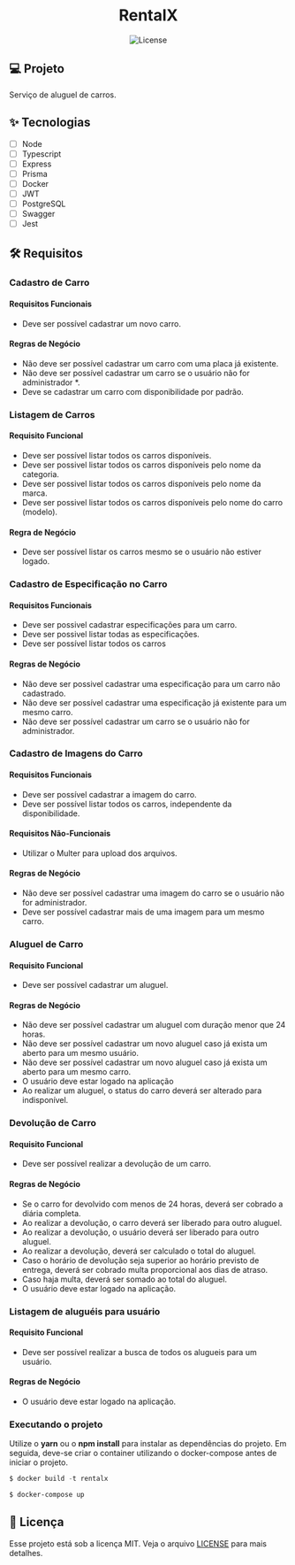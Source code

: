 <h1 align="center">
  RentalX
</h1>

<p align="center">
  <img alt="License" src="https://img.shields.io/static/v1?label=license&message=MIT&color=E51C44&labelColor=0A1033">

## 💻 Projeto

Serviço de aluguel de carros.

## ✨ Tecnologias

- [ ] Node
- [ ] Typescript
- [ ] Express
- [ ] Prisma
- [ ] Docker
- [ ] JWT
- [ ] PostgreSQL
- [ ] Swagger
- [ ] Jest

## :hammer_and_wrench: Requisitos

### Cadastro de Carro

#### Requisitos Funcionais

- Deve ser possível cadastrar um novo carro.

#### Regras de Negócio

- Não deve ser possível cadastrar um carro com uma placa já existente.
- Não deve ser possível cadastrar um carro se o usuário não for administrador \*.
- Deve se cadastrar um carro com disponibilidade por padrão.

### Listagem de Carros

#### Requisito Funcional

- Deve ser possível listar todos os carros disponíveis.
- Deve ser possivel listar todos os carros disponíveis pelo nome da categoria.
- Deve ser possivel listar todos os carros disponíveis pelo nome da marca.
- Deve ser possivel listar todos os carros disponíveis pelo nome do carro (modelo).

#### Regra de Negócio

- Deve ser possível listar os carros mesmo se o usuário não estiver logado.

### Cadastro de Especificação no Carro

#### Requisitos Funcionais

- Deve ser possivel cadastrar especificações para um carro.
- Deve ser possivel listar todas as especificações.
- Deve ser possível listar todos os carros

#### Regras de Negócio

- Não deve ser possivel cadastrar uma especificação para um carro não cadastrado.
- Não deve ser possível cadastrar uma especificação já existente para um mesmo carro.
- Não deve ser possível cadastrar um carro se o usuário não for administrador.

### Cadastro de Imagens do Carro

#### Requisitos Funcionais

- Deve ser possível cadastrar a imagem do carro.
- Deve ser possível listar todos os carros, independente da disponibilidade.

#### Requisitos Não-Funcionais

- Utilizar o Multer para upload dos arquivos.

#### Regras de Negócio

- Não deve ser possível cadastrar uma imagem do carro se o usuário não for administrador.
- Deve ser possível cadastrar mais de uma imagem para um mesmo carro.

### Aluguel de Carro

#### Requisito Funcional

- Deve ser possível cadastrar um aluguel.

#### Regras de Negócio

- Não deve ser possível cadastrar um aluguel com duração menor que 24 horas.
- Não deve ser possível cadastrar um novo aluguel caso já exista um aberto para um mesmo usuário.
- Não deve ser possível cadastrar um novo aluguel caso já exista um aberto para um mesmo carro.
- O usuário deve estar logado na aplicação
- Ao realizar um aluguel, o status do carro deverá ser alterado para indisponível.

### Devolução de Carro

#### Requisito Funcional

- Deve ser possível realizar a devolução de um carro.

#### Regras de Negócio

- Se o carro for devolvido com menos de 24 horas, deverá ser cobrado a diária completa.
- Ao realizar a devolução, o carro deverá ser liberado para outro aluguel.
- Ao realizar a devolução, o usuário deverá ser liberado para outro aluguel.
- Ao realizar a devolução, deverá ser calculado o total do aluguel.
- Caso o horário de devolução seja superior ao horário previsto de entrega, deverá ser cobrado multa proporcional aos dias de atraso.
- Caso haja multa, deverá ser somado ao total do aluguel.
- O usuário deve estar logado na aplicação.

### Listagem de aluguéis para usuário

#### Requisito Funcional

- Deve ser possível realizar a busca de todos os alugueis para um usuário.

#### Regras de Negócio

- O usuário deve estar logado na aplicação.

### Executando o projeto

Utilize o **yarn** ou o **npm install** para instalar as dependências do projeto.
Em seguida, deve-se criar o container utilizando o docker-compose antes de iniciar o projeto.

```cl
$ docker build -t rentalx

$ docker-compose up
```

## 📄 Licença

Esse projeto está sob a licença MIT. Veja o arquivo [LICENSE](LICENSE.md) para mais detalhes.

<br />
